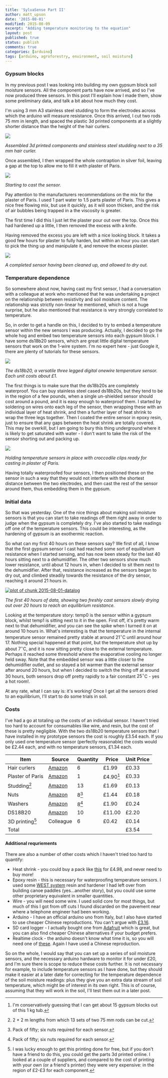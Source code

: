 ```yaml
---
title: 'SylvaSense Part II'
author: matt_upson
date: '2015-08-01'
modified: 2015-08-09
excerpt: "Adding temperature monitoring to the equation"
layout: post
published: true
status: publish
comments: true
categories: [arduino]
tags: [arduino, agroforestry, environment, soil moisture]
---
```

 

 
### Gypsum blocks
 
In my previous post I was looking into building my own gypsum block soil moisture sensors. All the component parts have now arrived, and so I've now produced three sensors. In this post I'll explain how I made them, show some preliminary data, and talk a bit about how much they cost.
 
I'm using 3 mm A3 stainless steel studding to form the electrodes across which the arduino will measure resistance. Once this arrived, I cut two rods 75 mm in length, and spaced the plastic 3d printed components at a slightly shorter distance than the height of the hair curlers.
 
[![](/figures/2015-08-01-assembly.jpg)](/figures/2015-08-01-assembly.jpg)
 
*Assembled 3d printed components and stainless steel studding next to a 35 mm hair curler.*
 
Once assembled, I then wrapped the whole contraption in silver foil, leaving a gap at the top to allow me to fill it with plaster of Paris.
 
[![](/figures/2015-08-01-casting1.jpg)](/figures/2015-08-01-casting1.jpg)
 
*Starting to cast the sensor.*
 
Pay attention to the manufacturers recommendations on the mix for the plaster of Paris. I used 1 part water to 1.5 parts plaster of Paris. This gives a nice free flowing mix, but use it quickly, as it will soon thicken, and the risk of air bubbles being trapped in a the viscosity is greater.
 
The first time I did this I just let the plaster pour out over the top. Once this had hardened up a little, I then removed the excess with a knife.
 
Having removed the excess you are left with a nice looking block. It takes a good few hours for plaster to fully harden, but within an hour you can start to pick the thing up and manipulate it, and remove the excess plaster.
 
[![](/figures/2015-08-01-completed-sensor1.jpg)](/figures/2015-08-01-completed-sensor1.jpg)
 
*A completed sensor having been cleaned up, and allowed to dry out.*
 
### Temperature dependence
 
So somewhere about now, having cast my first sensor, I had a conversation with a colleague at work who mentioned that he was undertaking a project on the relationship between resistivity and soil moisture content. The relationship was strictly non-linear he mentioned, which is not a huge surprise, but he also mentioned that resistance is very strongly correlated to temperature.
 
So, in order to get a handle on this, I decided to try to embed a temperature sensor within the new sensors I was producing. Actually, I decided to go the whole hog and embed two temperature sensors into each gypsum block. I have some ds18b20 sensors, which are great little digital temperature sensors that work on the 1-wire system. I'm no expert here - just Google it, there are plenty of tutorials for these sensors.
 
[![](/figures/2015-08-01-ds18b20.jpg)](/figures/2015-08-01-ds18b20.jpg)
 
*The ds18b20, a versatile three legged digital onewire temperature sensor. Each unit costs about £1.*
 
The first things is to make sure that the ds18b20s are completely waterproof. You can buy stainless steel cased ds18b20s, but they tend to be in the region of a few pounds, when a single un-shielded sensor should cost around a pound, and it is easy enough to waterproof them. I started by soldering on wires onto each leg of the sensor, then wrapping these with an individual layer of heat shrink, and then a further layer of heat shrink to wrap the three legs together. Then I coated the entire sensor in epoxy resin, just to ensure that any gaps between the heat shrink are totally covered. This may be overkill, but I am going to bury this thing underground where it is likely to get saturated with water - I don't want to take the risk of the sensor shorting out and packing up.
 
[![](/figures/2015-08-01-ds18b20-position.jpg)](/figures/2015-08-01-ds18b20-position.jpg)
 
*Holding temperature sensors in place with croccodile clips ready for casting in plaster of Paris.*
 
 
Having totally waterproofed four sensors, I then positioned these on the sensor in such a way that they would not interfere with the shortest distance between the two electrodes, and then cast the rest of the sensor around them, thus embedding them in the gypsum.
 
### Initial data
 
So that was yesterday. One of the nice things about making soil moisture sensors is that you can start to take readings off them right away in order to judge when the gypsum is completely dry. I've also started to take readings off one of the temperature sensors. This could be interesting, as the hardening of gypsum is an exothermic reaction.
 
So what can my first 40 hours on these sensors say? We first of all, I know that the first gypsum sensor I cast had reached some sort of equilibrium resistance when I started sensing, and has now been steady for the last 40 hours sitting next to a dehumidifier. The other two sensors show much lower resistance, until about 12 hours in, when I decided to sit them next to the dehumidifier. After that, resistance increased as the sensors began to dry out, and climbed steadily towards the resistance of the dry sensor, reaching it around 21 hours in.
 
[![plot of chunk 2015-08-01-datalog](/figures/2015-08-01-datalog-1.png)](/figures/2015-08-01-datalog-1.png) 
 
*The first 40 hours of data, showing two freshly cast sensors slowly drying out over 20 hours to reach an equilibrium resistance.*
 
Looking at the temperature story: temp0 is the sensor within a gypsum block, whilst temp1 is sitting next to it in the open. First off, it's pretty warm next to that dehumidifier, and you can see the spike when I turned it on at around 10 hours in. What's interesting is that the temperature in the internal temperature sensor remained pretty stable at around $21^{\circ}$C until around hour 17. Nothing special happened at that point, but the temperature shot up by about $7^{\circ}$C, and it is now sitting pretty close to the external temperature. Perhaps it reached some threshold where the evaporative cooling no longer held sway. Note that the embedded sensor was a little closer to the dehumidifier outlet, and so stayed a bit warmer than the external sensor after around 20 hours, but when I decided to switch the thing off at around 30 hours, both sensors drop off pretty rapidly to a fair constant $25^{\circ}$C - yes a hot room!. 
 
At any rate, what I can say is: it's working! Once I get all the sensors dried to an equilibrium, I'll start to do some trials in soil. 
 
### Costs
 
I've had a go at totaling up the costs of an individual sensor. I haven't tried too hard to account for consumables like wire, and resin, but the cost of these is pretty negligible. With the two ds18b20 temperature sensors that I have installed in my prototype sensors the cost is roughly £3.54 each. If you only used one temperature sensor (perfectly reasonable) the costs would be £2.44 each, and with no temperature sensors, £1.34 each.
 
| Item | Source | Quantity | Price | Unit Price |
|---|---|---|---|---|
| Hair curlers  | [Amazon](http://www.amazon.co.uk/gp/product/B0119BJ1I0?psc=1&redirect=true&ref_=oh_aui_detailpage_o07_s00)| 6 | £1.99 | £0.33 |
| Plaster of Paris| [Amazon](http://www.amazon.co.uk/gp/product/B009K4S1PS?psc=1&redirect=true&ref_=oh_aui_detailpage_o09_s00)| 1 | £4.90[^1]| £0.33 |
Studding[^2]| [Amazon](http://www.amazon.co.uk/gp/product/B00SJHFUQ0?psc=1&redirect=true&ref_=oh_aui_detailpage_o06_s00)| 13 | £1.69 | £0.13|
Nuts|[Amazon](http://www.amazon.co.uk/gp/product/B00A6G3G2C?psc=1&redirect=true&ref_=oh_aui_detailpage_o00_s00)|8[^3]|£1.44| £0.18|
Washers|[Amazon](http://www.amazon.co.uk/gp/product/B00ET7RCXS?psc=1&redirect=true&ref_=oh_aui_detailpage_o01_s00)|8[^3]|£1.90| £0.24|
DS18B20|[Amazon](http://www.amazon.co.uk/gp/product/B00BJY8S8C?psc=1&redirect=true&ref_=oh_aui_detailpage_o02_s00)|10|£11.00|£2.20|
3D printing[^4]|Colleague|6|£0.42|£0.14|
|Total||||£3.54|
 
[^1]: I'm conservatively guessing that I can get about 15 gypsum blocks out of this 1 kg tub.
[^2]: 2 $\times$ 2 m lengths from which 13 sets of two 75 mm rods can be cut.
[^3]: Pack of fifty; six nuts required for each sensor.
[^4]: I was lucky enough to get this printing done for free, but if you don't have a friend to do this, you could get the parts 3d printed online. I looked at a couple of suppliers, and compared to the cost of printing with your own (or a friend's printer) they were very expensive: in the region of £2-£3 for each component.
 
#### Additional requriements
 
There are also a number of other costs which I haven't tried too hard to quantify:
 
* Heat shrink - you could buy a pack like [this](http://www.amazon.co.uk/dp/B00CHKUCWW/ref=sr_1_3?s=electronics&ie=UTF8&qid=1438728427&sr=1-3&keywords=heat+shrink) for £4.98, and never need to buy more!
* Epoxy resin - this is necessary for waterproofing temperature sensors. I used some [WEST system](http://www.westsystem.com/) resin and hardener I had left over from building canoe paddles (yes...another story), but you could use some other proprietary equivalent in smaller quantities.
* Wire - you will need some wire. I used solid core for most things, but much of this I got from off cuts I found discarded on the pavement near where a telephone engineer had been working.
* Arduino - I have an official arduino uno from Italy, but I also have started to use cheaper Chinese reproductions. You can't argue with [£3.16](http://www.amazon.co.uk/gp/product/B00QPUEFNW?psc=1&redirect=true&ref_=oh_aui_detailpage_o05_s00). 
* SD card logger - I actually bought one from [Adafruit](http://www.adafruit.com/) which is great, but you can also find cheaper Chinese alternatives if your budget prefers.
* Realtime clock - the arduino doesn't know what time it is, so you will need one of [these](http://www.amazon.co.uk/gp/product/B00K67X496?psc=1&redirect=true&ref_=oh_aui_search_detailpage). Again I have used a Chinese reproduction.
 
So on the whole, I would say that you can set up a series of soil moisture sensors, and the necessary arduino hardware to monitor it for under £20, and I'm sure there is scope to reduce these costs further. It is not necessary for example, to include temperature sensors as I have done, but they should make it easier at a later date for correcting for the temperature dependence of the soil moisture readings: plus they give you an extra data stream of soil temperature, which might be of interest in its own right. This is of course, assuming that they will work in the soil, I'll test them out in a later post.
 

